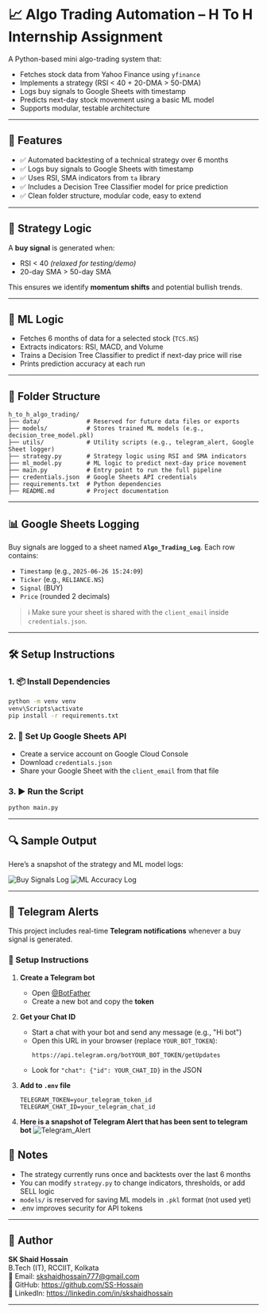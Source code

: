 # 📈 Algo Trading Automation – H To H Internship Assignment

A Python-based mini algo-trading system that:

- Fetches stock data from Yahoo Finance using `yfinance`
- Implements a strategy (RSI < 40 + 20-DMA > 50-DMA)
- Logs buy signals to Google Sheets with timestamp
- Predicts next-day stock movement using a basic ML model
- Supports modular, testable architecture

---

## 🚀 Features

- ✅ Automated backtesting of a technical strategy over 6 months
- ✅ Logs buy signals to Google Sheets with timestamp
- ✅ Uses RSI, SMA indicators from `ta` library
- ✅ Includes a Decision Tree Classifier model for price prediction
- ✅ Clean folder structure, modular code, easy to extend

---

## 🧠 Strategy Logic

A **buy signal** is generated when:
- RSI < 40 *(relaxed for testing/demo)*
- 20-day SMA > 50-day SMA

This ensures we identify **momentum shifts** and potential bullish trends.

---

## 🧪 ML Logic

- Fetches 6 months of data for a selected stock (`TCS.NS`)
- Extracts indicators: RSI, MACD, and Volume
- Trains a Decision Tree Classifier to predict if next-day price will rise
- Prints prediction accuracy at each run

---

## 📂 Folder Structure

```
h_to_h_algo_trading/
├── data/             # Reserved for future data files or exports
├── models/           # Stores trained ML models (e.g., decision_tree_model.pkl)
├── utils/            # Utility scripts (e.g., telegram_alert, Google Sheet logger)
├── strategy.py       # Strategy logic using RSI and SMA indicators
├── ml_model.py       # ML logic to predict next-day price movement
├── main.py           # Entry point to run the full pipeline
├── credentials.json  # Google Sheets API credentials
├── requirements.txt  # Python dependencies
├── README.md         # Project documentation
```

---

## 📊 Google Sheets Logging

Buy signals are logged to a sheet named **`Algo_Trading_Log`**. Each row contains:

- `Timestamp` (e.g., `2025-06-26 15:24:09`)
- `Ticker` (e.g., `RELIANCE.NS`)
- `Signal` (BUY)
- `Price` (rounded 2 decimals)

> ℹ️ Make sure your sheet is shared with the `client_email` inside `credentials.json`.

---

## 🛠️ Setup Instructions

### 1. 📦 Install Dependencies

```bash
python -m venv venv
venv\Scripts\activate
pip install -r requirements.txt
```

### 2. 🔑 Set Up Google Sheets API

- Create a service account on Google Cloud Console
- Download `credentials.json`
- Share your Google Sheet with the `client_email` from that file

### 3. ▶️ Run the Script

```bash
python main.py
```

---
## 🔍 Sample Output

Here’s a snapshot of the strategy and ML model logs:

![Buy Signals Log](E:\h_to_h_algo_trading\assets\screenshot1.png)
![ML Accuracy Log](E:\h_to_h_algo_trading\assets\screenshot2.png)

---

## 💬 Telegram Alerts

This project includes real-time **Telegram notifications** whenever a buy signal is generated.

### 🔧 Setup Instructions

1. **Create a Telegram bot**
   - Open [@BotFather](https://t.me/BotFather)
   - Create a new bot and copy the **token**

2. **Get your Chat ID**
   - Start a chat with your bot and send any message (e.g., "Hi bot")
   - Open this URL in your browser (replace `YOUR_BOT_TOKEN`):
     ```
     https://api.telegram.org/botYOUR_BOT_TOKEN/getUpdates
     ```
   - Look for `"chat": {"id": YOUR_CHAT_ID}` in the JSON

3. **Add to `.env` file**
   ```env
   TELEGRAM_TOKEN=your_telegram_token_id
   TELEGRAM_CHAT_ID=your_telegram_chat_id
   ```

4.  **Here is a snapshot of Telegram Alert that has been sent to telegram bot** 
    ![Telegram_Alert](E:\h_to_h_algo_trading\assets\screenshot3.png)

## 📌 Notes

- The strategy currently runs once and backtests over the last 6 months
- You can modify `strategy.py` to change indicators, thresholds, or add SELL logic
- `models/` is reserved for saving ML models in `.pkl` format (not used yet)
- .env improves security for API tokens

---

## 🙌 Author

**SK Shaid Hossain**  
B.Tech (IT), RCCIIT, Kolkata  
📧 Email: skshaidhossain777@gmail.com  
🔗 GitHub: https://github.com/SS-Hossain  
🔗 LinkedIn: https://linkedin.com/in/skshaidhossain

---

